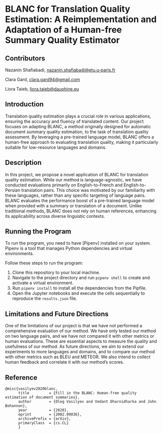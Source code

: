 # BLANC for Translation Quality Estimation: A Reimplementation and Adaptation of a Human-free Summary Quality Estimator

## Contributors 

Nazanin Shafiabadi, nazanin.shafiabadi@etu.u-paris.fr

Clara Gard, clara.gard94@gmail.com

Liora Taieb, liora.taieb@dauphine.eu

## Introduction

Translation quality estimation plays a crucial role in various applications, ensuring the accuracy and fluency of translated content. Our project focuses on adapting BLANC, a method originally designed for automatic document summary quality estimation, to the task of translation quality assessment. By leveraging a pre-trained language model, BLANC offers a human-free approach to evaluating translation quality, making it particularly suitable for low-resource languages and domains.

## Description

In this project, we propose a novel application of BLANC for translation quality estimation. While our method is language-agnostic, we have conducted evaluations primarily on English-to-French and English-to-Persian translation pairs. This choice was motivated by our familiarity with these languages, rather than any specific targeting of language pairs. BLANC evaluates the performance boost of a pre-trained language model when provided with a summary or translation of a document. Unlike traditional methods, BLANC does not rely on human references, enhancing its applicability across diverse linguistic contexts.

## Running the Program

To run the program, you need to have [Pipenv] installed on your system. Pipenv is a tool that manages Python dependencies and virtual environments.

Follow these steps to run the program:

1. Clone this repository to your local machine.
2. Navigate to the project directory and run `pipenv shell` to create and activate a virtual environment.
3. Run `pipenv install` to install all the dependencies from the Pipfile.
4. Open the Jupyter notebooks and execute the cells sequentially to reproduce the `results.json` file.

## Limitations and Future Directions 

One of the limitations of our project is that we have not performed a comprehensive evaluation of our method. We have only tested our method on two language pairs, and we have not compared it with other metrics or human evaluations. These are essential aspects to measure the quality and usefulness of our method. As future directions, we aim to extend our experiments to more languages and domains, and to compare our method with other metrics such as BLEU and METEOR. We also intend to collect human feedback and correlate it with our method’s scores.

## Reference

```
@misc{vasilyev2020blanc,
      title         = {Fill in the BLANC: Human-free quality estimation of document summaries}, 
      author        = {Oleg Vasilyev and Vedant Dharnidharka and John Bohannon},
      year          = {2020},
      eprint        = {2002.09836},
      archivePrefix = {arXiv},
      primaryClass  = {cs.CL}
      }
```
